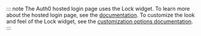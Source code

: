 ::: note
The Auth0 hosted login page uses the Lock widget. To learn more about the hosted login page, see the [documentation](/hosted-pages/login). To customize the look and feel of the Lock widget, see the [customization options documentation](/libraries/lock/v10/customization).
:::
